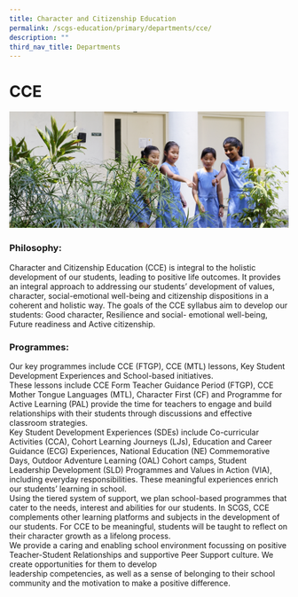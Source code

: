 ```yaml
---
title: Character and Citizenship Education
permalink: /scgs-education/primary/departments/cce/
description: ""
third_nav_title: Departments
---
```

# **CCE**

![](/images/0137.jpg)

### Philosophy:

Character and Citizenship Education (CCE) is integral to the holistic development of our students, leading  to positive life outcomes. It provides an integral approach to addressing our students’ development of  values, character, social-emotional well-being and citizenship dispositions in a coherent and holistic way.  The goals of the CCE syllabus aim to develop our students: Good character, Resilience and social-  emotional well-being, Future readiness and Active citizenship.

### Programmes:

Our key programmes include CCE (FTGP), CCE (MTL) lessons, Key Student Development Experiences and  School-based initiatives.  
These lessons include CCE Form Teacher Guidance Period (FTGP), CCE Mother Tongue Languages (MTL),  Character First (CF) and Programme for Active Learning (PAL) provide the time for teachers to engage  and build relationships with their students through discussions and effective classroom strategies.  
Key Student Development Experiences (SDEs) include Co-curricular Activities (CCA), Cohort Learning  Journeys (LJs), Education and Career Guidance (ECG) Experiences, National Education (NE)  Commemorative Days, Outdoor Adventure Learning (OAL) Cohort camps, Student Leadership  Development (SLD) Programmes and Values in Action (VIA), including everyday responsibilities. These  meaningful experiences enrich our students’ learning in school.  
Using the tiered system of support, we plan school-based programmes that cater to the needs, interest  and abilities for our students. In SCGS, CCE complements other learning platforms and subjects in the  development of our students. For CCE to be meaningful, students will be taught to reflect on their  character growth as a lifelong process.  
We provide a caring and enabling school environment focussing on positive Teacher-Student  Relationships and supportive Peer Support culture. We create opportunities for them to develop  
leadership competencies, as well as a sense of belonging to their school community and the motivation  to make a positive difference.